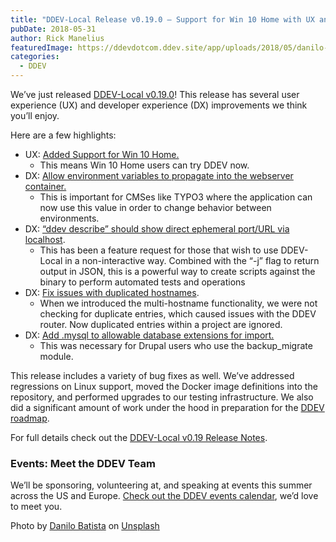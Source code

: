 ```yaml
---
title: "DDEV-Local Release v0.19.0 – Support for Win 10 Home with UX and DX improvements"
pubDate: 2018-05-31
author: Rick Manelius
featuredImage: https://ddevdotcom.ddev.site/app/uploads/2018/05/danilo-batista-334883-unsplash.jpg
categories:
  - DDEV
---
```


We’ve just released [DDEV-Local v0.19.0](https://github.com/drud/ddev/releases/tag/v0.19.0)! This release has several user experience (UX) and developer experience (DX) improvements we think you’ll enjoy.

Here are a few highlights:

* UX: [Added Support for Win 10 Home.](https://github.com/drud/ddev/issues/854)  
   * This means Win 10 Home users can try DDEV now.
* DX: [Allow environment variables to propagate into the webserver container.](https://github.com/drud/ddev/pull/870)  
   * This is important for CMSes like TYPO3 where the application can now use this value in order to change behavior between environments.
* DX: [“ddev describe” should show direct ephemeral port/URL via localhost](https://github.com/drud/ddev/issues/796).  
   * This has been a feature request for those that wish to use DDEV-Local in a non-interactive way. Combined with the “-j” flag to return output in JSON, this is a powerful way to create scripts against the binary to perform automated tests and operations
* DX: [Fix issues with duplicated hostnames](https://github.com/drud/ddev/issues/789).  
   * When we introduced the multi-hostname functionality, we were not checking for duplicate entries, which caused issues with the DDEV router. Now duplicated entries within a project are ignored.
* DX: [Add .mysql to allowable database extensions for import.](https://github.com/drud/ddev/issues/812)  
   * This was necessary for Drupal users who use the backup\_migrate module.

This release includes a variety of bug fixes as well. We’ve addressed regressions on Linux support, moved the Docker image definitions into the repository, and performed upgrades to our testing infrastructure. We also did a significant amount of work under the hood in preparation for the [DDEV roadmap](https://github.com/drud/ddev/wiki/Roadmap).

For full details check out the [DDEV-Local v0.19 Release Notes](https://github.com/drud/ddev/releases/tag/v0.19.0).

### Events: Meet the DDEV Team

We’ll be sponsoring, volunteering at, and speaking at events this summer across the US and Europe. [Check out the DDEV events calendar](https://ddev.com/events/), we’d love to meet you.

Photo by [Danilo Batista](https://unsplash.com/photos/GXzjWurMTgQ?utm%5Fsource=unsplash&utm%5Fmedium=referral&utm%5Fcontent=creditCopyText) on [Unsplash](https://unsplash.com/?utm%5Fsource=unsplash&utm%5Fmedium=referral&utm%5Fcontent=creditCopyText)
